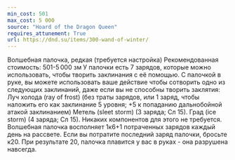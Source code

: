 ```yaml
---
min_cost: 501
max_cost: 5 000
source: "Hoard of the Dragon Queen"
requires_attunement: True
url: https://dnd.su/items/300-wand-of-winter/
---
```


Волшебная палочка, редкая (требуется настройка)
Рекомендованная стоимость: 501-5 000 зм
У палочки есть 7 зарядов, которые можно использовать, чтобы творить заклинания с её помощью. С палочкой в руке, вы можете использовать ваше действие чтобы сотворить одно из следующих заклинаний, даже если вы не способны творить заклятия:
Луч холода (ray of frost) (без траты зарядов, или 1 заряд, чтобы наложить его как заклинание 5 уровня; +5 к попаданию дальнобойной атакой заклинанием)
Метель (sleet storm) (3 заряда; Сл 15).
Град (ice storm) (4 заряда; Сл 15).
Никаких компонентов для этого не требуется.
Волшебная палочка восполняет 1к6+1 потраченных зарядов каждый день на рассвете. Если вы потратите последний заряд палочки, бросьте к20. При результате 20, палочка плавится у вас в руках - она разрушена навсегда.